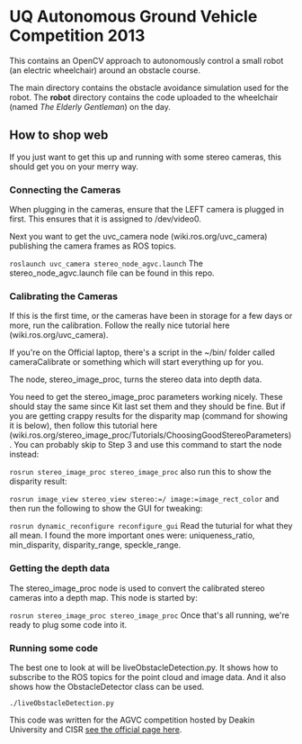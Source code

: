 # UQ Autonomous Ground Vehicle Competition 2013

This contains an OpenCV approach to autonomously control a small robot (an electric wheelchair) around an obstacle course.

The main directory contains the obstacle avoidance simulation used for the robot.
The **robot** directory contains the code uploaded to the wheelchair (named *The Elderly Gentleman*) on the day. 

## How to shop web
If you just want to get this up and running with some stereo cameras, this should get you on your merry way.

### Connecting the Cameras

When plugging in the cameras, ensure that the LEFT camera is plugged in first. This ensures that it is assigned to /dev/video0.

Next you want to get the uvc_camera node (wiki.ros.org/uvc_camera) publishing the camera frames as ROS topics.

`roslaunch uvc_camera stereo_node_agvc.launch`
The stereo_node_agvc.launch file can be found in this repo.

### Calibrating the Cameras

If this is the first time, or the cameras have been in storage for a few days or more, run the calibration. Follow the really nice tutorial here (wiki.ros.org/uvc_camera).

If you're on the Official laptop, there's a script in the ~/bin/ folder called cameraCalibrate or something which will start everything up for you.

The node, stereo_image_proc, turns the stereo data into depth data.

You need to get the stereo_image_proc parameters working nicely. These should stay the same since Kit last set them and they should be fine. But if you are getting crappy results for the disparity map (command for showing it is below), then follow this tutorial here (wiki.ros.org/stereo_image_proc/Tutorials/ChoosingGoodStereoParameters). You can probably skip to Step 3 and use this command to start the node instead:

`rosrun stereo_image_proc stereo_image_proc`
also run this to show the disparity result:

`rosrun image_view stereo_view stereo:=/ image:=image_rect_color`
and then run the following to show the GUI for tweaking:

`rosrun dynamic_reconfigure reconfigure_gui`
Read the tuturial for what they all mean. I found the more important ones were: uniqueness_ratio, min_disparity, disparity_range, speckle_range.

### Getting the depth data

The stereo_image_proc node is used to convert the calibrated stereo cameras into a depth map. This node is started by:

`rosrun stereo_image_proc stereo_image_proc`
Once that's all running, we're ready to plug some code into it.

### Running some code
The best one to look at will be liveObstacleDetection.py. It shows how to subscribe to the ROS topics for the point cloud and image data. And it also shows how the ObstacleDetector class can be used.

`./liveObstacleDetection.py`


This code was written for the AGVC competition hosted by Deakin University and CISR [see the official page here](http://www.agvc.net.au/).
